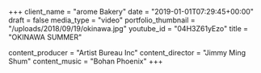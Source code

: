 +++
client_name = "arome Bakery"
date = "2019-01-01T07:29:45+00:00"
draft = false
media_type = "video"
portfolio_thumbnail = "/uploads/2018/09/19/okinawa.jpg"
youtube_id = "04H3Z61yEzo"
title = "OKINAWA SUMMER"

content_producer = "Artist Bureau Inc"
content_director = "Jimmy Ming Shum"
content_music = "Bohan Phoenix"
+++
